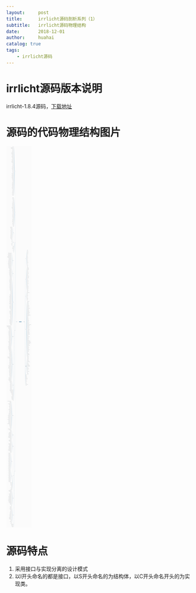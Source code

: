 ```yaml
---
layout:     post
title:      irrlicht源码剖析系列（1）
subtitle:   irrlicht源码物理结构
date:       2018-12-01
author:     huahai
catalog: true
tags:
    - irrlicht源码
---
```


# irrlicht源码版本说明
irrlicht-1.8.4源码，[下载地址](http://irrlicht.sourceforge.net/?page_id=10)

# 源码的代码物理结构图片
![](images/posts/irrlicht/irrlicht-1.8.4物理代码结构.png)

# 源码特点
1. 采用接口与实现分离的设计模式
2. 以I开头命名的都是接口，以S开头命名的为结构体，以C开头命名开头的为实现类。